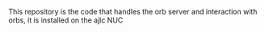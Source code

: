 This repository is the code that handles the orb server and interaction with orbs, it is installed on the ajlc NUC
